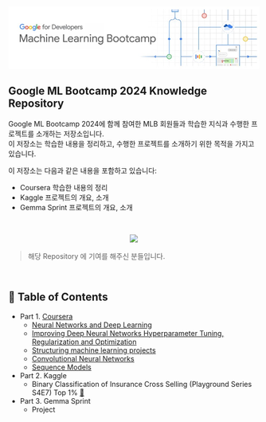 
<div align="center">
  <img src="/assets/img/Group.jpg" alt="Group Image" />
</div>

## Google ML Bootcamp 2024 Knowledge Repository
Google ML Bootcamp 2024에 함께 참여한 MLB 회원들과 학습한 지식과 수행한 프로젝트를 소개하는 저장소입니다. <br>
이 저장소는 학습한 내용을 정리하고, 수행한 프로젝트를 소개하기 위한 목적을 가지고 있습니다.

이 저장소는 다음과 같은 내용을 포함하고 있습니다:
- Coursera 학습한 내용의 정리
- Kaggle 프로젝트의 개요, 소개
- Gemma Sprint 프로젝트의 개요, 소개
<br>
<div align=center>


<a href="https://github.com/hoon0303/Google_ML_Bootcamp_2024/graphs/contributors"><img src="https://readme-contributors.now.sh/hoon0303/Google_ML_Bootcamp_2024?extension=jpg&width=400&aspectRatio=2"></a>

</div>

> 해당 Repository 에 기여를 해주신 분들입니다.

</br>

## :memo: Table of Contents

- Part 1. [Coursera](https://github.com/hoon0303/Google_ML_Bootcamp_2024/tree/main/01%20Coursera)
  - [Neural Networks and Deep Learning](https://github.com/hoon0303/Google_ML_Bootcamp_2024/tree/main/01%20Coursera/01%20Neural%20Networks%20and%20Deep%20Learning)
  - [Improving Deep Neural Networks Hyperparameter Tuning, Regularization and Optimization](https://github.com/hoon0303/Google_ML_Bootcamp_2024/tree/main/01%20Coursera/02%20Improving%20Deep%20Neural%20Networks%20Hyperparameter%20Tuning%2C%20Regularization%20and%20Optimization)
  - [Structuring machine learning projects](https://github.com/hoon0303/Google_ML_Bootcamp_2024/tree/main/01%20Coursera/03%20Structuring%20machine%20learning%20projects)
  - [Convolutional Neural Networks](https://github.com/hoon0303/Google_ML_Bootcamp_2024/tree/main/01%20Coursera/04%20Convolutional%20Neural%20Networks)
  - [Sequence Models](https://github.com/hoon0303/Google_ML_Bootcamp_2024/tree/main/01%20Coursera/05%20Sequence%20Models)
- Part 2. Kaggle
  - Binary Classification of Insurance Cross Selling (Playground Series S4E7) Top 1% [🔗](https://www.kaggle.com/competitions/playground-series-s4e7/leaderboard)
- Part 3. Gemma Sprint
  - Project

